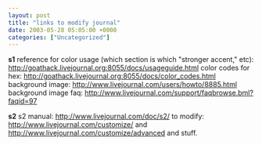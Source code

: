 ```yaml
---
layout: post
title: "links to modify journal"
date: 2003-05-28 05:05:00 +0000
categories: ["Uncategorized"]
---
```


**s1**
reference for color usage (which section is which "stronger accent," etc): http://goathack.livejournal.org:8055/docs/usageguide.html
color codes for hex: http://goathack.livejournal.org:8055/docs/color_codes.html
background image: http://www.livejournal.com/users/howto/8885.html
background image faq: http://www.livejournal.com/support/faqbrowse.bml?faqid=97

**s2**
s2 manual: http://www.livejournal.com/doc/s2/
to modify: http://www.livejournal.com/customize/ and http://www.livejournal.com/customize/advanced and stuff.